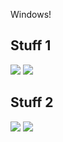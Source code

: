 Windows!

<DisplayToggle onText="Dark" offText="Light" label="Theme Switcher">

## Stuff 1

<img className="off" src="https://via.placeholder.com/150/000000/ccc?text=LightMode" />
<img className="on" src="https://via.placeholder.com/150/ccc/000000?text=DarkMode" />

## Stuff 2

<img className="off" src="https://via.placeholder.com/300/000000/ccc?text=LightMode" />
<img className="on" src="https://via.placeholder.com/300/ccc/000000?text=DarkMode" />

</DisplayToggle>
